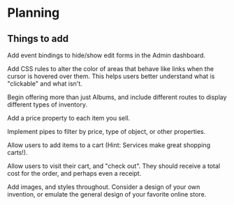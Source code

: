 # Planning

## Things to add
Add event bindings to hide/show edit forms in the Admin dashboard.  

Add CSS rules to alter the color of areas that behave like links when the cursor is hovered over them. This helps users better understand what is "clickable" and what isn't.  

Begin offering more than just Albums, and include different routes to display different types of inventory.  

Add a price property to each item you sell.  

Implement pipes to filter by price, type of object, or other properties.  

Allow users to add items to a cart (Hint: Services make great shopping carts!).  

Allow users to visit their cart, and "check out". They should receive a total cost for the order, and perhaps even a receipt.  

Add images, and styles throughout. Consider a design of your own invention, or emulate the general design of your favorite online store.  
